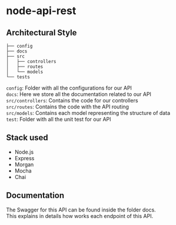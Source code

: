 # node-api-rest

## Architectural Style
```
├── config
├── docs
├── src
│   ├── controllers
│   ├── routes
│   └── models
└── tests
```

`config`: Folder with all the configurations for our API<br/>
`docs`: Here we store all the documentation related to our API<br/>
`src/controllers`: Contains the code for our controllers<br/>
`src/routes`: Contains the code with the API routing<br/>
`src/models`: Contains each model representing the structure of data<br/>
`test`: Folder with all the unit test for our API<br/>

## Stack used
- Node.js
- Express
- Morgan
- Mocha
- Chai

## Documentation
The Swagger for this API can be found inside the folder docs.<br/>
This explains in details how works each endpoint of this API.
